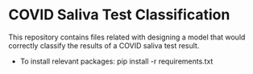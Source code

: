 # COVID Saliva Test Classification
This repository contains files related with designing a model that would correctly classify the results of a COVID saliva test result.

* To install relevant packages: pip install -r requirements.txt